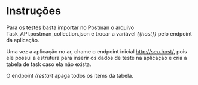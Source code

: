 # Instruções

Para os testes basta importar no Postman o arquivo Task_API.postman_collection.json e trocar a variável *{{host}}* pelo endpoint da aplicação.

Uma vez a aplicação no ar, chame o endpoint inicial http://seu.host/, pois ele possui a estrutura para inserir os dados de teste na aplicação e cria a tabela de task caso ela não exista.

O endpoint */restart* apaga todos os items da tabela.